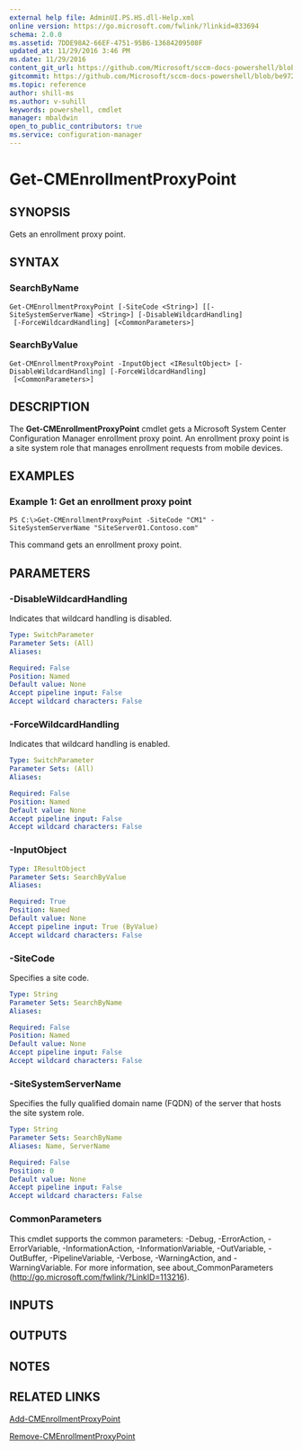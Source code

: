 ```yaml
---
external help file: AdminUI.PS.HS.dll-Help.xml
online version: https://go.microsoft.com/fwlink/?linkid=833694
schema: 2.0.0
ms.assetid: 7DDE98A2-66EF-4751-95B6-13684209508F
updated_at: 11/29/2016 3:46 PM
ms.date: 11/29/2016
content_git_url: https://github.com/Microsoft/sccm-docs-powershell/blob/master/sccm-cmdlets/ConfigurationManager/vlatest/Get-CMEnrollmentProxyPoint.md
gitcommit: https://github.com/Microsoft/sccm-docs-powershell/blob/be9723fe908914c0e1ed2689b3ffaa3b56f1b53b/sccm-cmdlets/ConfigurationManager/vlatest/Get-CMEnrollmentProxyPoint.md
ms.topic: reference
author: shill-ms
ms.author: v-suhill
keywords: powershell, cmdlet
manager: mbaldwin
open_to_public_contributors: true
ms.service: configuration-manager
---
```


# Get-CMEnrollmentProxyPoint

## SYNOPSIS
Gets an enrollment proxy point.

## SYNTAX

### SearchByName
```
Get-CMEnrollmentProxyPoint [-SiteCode <String>] [[-SiteSystemServerName] <String>] [-DisableWildcardHandling]
 [-ForceWildcardHandling] [<CommonParameters>]
```

### SearchByValue
```
Get-CMEnrollmentProxyPoint -InputObject <IResultObject> [-DisableWildcardHandling] [-ForceWildcardHandling]
 [<CommonParameters>]
```

## DESCRIPTION
The **Get-CMEnrollmentProxyPoint** cmdlet gets a Microsoft System Center Configuration Manager enrollment proxy point.
An enrollment proxy point is a site system role that manages enrollment requests from mobile devices.

## EXAMPLES

### Example 1: Get an enrollment proxy point
```
PS C:\>Get-CMEnrollmentProxyPoint -SiteCode "CM1" -SiteSystemServerName "SiteServer01.Contoso.com"
```

This command gets an enrollment proxy point.

## PARAMETERS

### -DisableWildcardHandling
Indicates that wildcard handling is disabled.

```yaml
Type: SwitchParameter
Parameter Sets: (All)
Aliases: 

Required: False
Position: Named
Default value: None
Accept pipeline input: False
Accept wildcard characters: False
```

### -ForceWildcardHandling
Indicates that wildcard handling is enabled.

```yaml
Type: SwitchParameter
Parameter Sets: (All)
Aliases: 

Required: False
Position: Named
Default value: None
Accept pipeline input: False
Accept wildcard characters: False
```

### -InputObject


```yaml
Type: IResultObject
Parameter Sets: SearchByValue
Aliases: 

Required: True
Position: Named
Default value: None
Accept pipeline input: True (ByValue)
Accept wildcard characters: False
```

### -SiteCode
Specifies a site code.

```yaml
Type: String
Parameter Sets: SearchByName
Aliases: 

Required: False
Position: Named
Default value: None
Accept pipeline input: False
Accept wildcard characters: False
```

### -SiteSystemServerName
Specifies the fully qualified domain name (FQDN) of the server that hosts the site system role.

```yaml
Type: String
Parameter Sets: SearchByName
Aliases: Name, ServerName

Required: False
Position: 0
Default value: None
Accept pipeline input: False
Accept wildcard characters: False
```

### CommonParameters
This cmdlet supports the common parameters: -Debug, -ErrorAction, -ErrorVariable, -InformationAction, -InformationVariable, -OutVariable, -OutBuffer, -PipelineVariable, -Verbose, -WarningAction, and -WarningVariable. For more information, see about_CommonParameters (http://go.microsoft.com/fwlink/?LinkID=113216).

## INPUTS

## OUTPUTS

## NOTES

## RELATED LINKS

[Add-CMEnrollmentProxyPoint](xref:ConfigurationManager/vlatest/Add-CMEnrollmentProxyPoint.md)

[Remove-CMEnrollmentProxyPoint](xref:ConfigurationManager/vlatest/Remove-CMEnrollmentProxyPoint.md)


